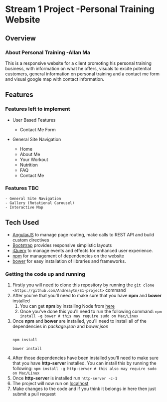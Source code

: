 # Stream 1 Project -Personal Training Website

## Overview

### About Personal Training -Allan Ma
This is a responsive website for a client promoting his personal training business, with information on what he offers, visuals to excite potential customers, general information on personal training and a contact me form and visual google map with contact information.

## Features

### Features left to implement

- User Based Features
	- Contact Me Form

- General Site Navigation
	- Home
	- About Me
	- Your Workout
	- Nutrition
	- FAQ
	- Contact Me
	
### Features TBC
	- General Site Navigation
	- Gallery (Rotational Carousel)
	- Interactive Map

## Tech Used
- [AngularJS](https://angularjs.org/) to manage page routing, make calls to REST API and build custom directives
- [Bootstrap](https://getbootstrap.com/) provides responsive simplistic layouts
- [jQuery](https://jQuery.com/) to manage events and effects for enhanced user experience.
- [npm](https://www.npmjs.com/) for management of dependencies on the website 
- [bower](https://bower.io/) for easy installation of libraries and frameworks.

### Getting the code up and running 
1. Firstly you will need to clone this repository by running the ```git clone <https://github.com/Andreaytm/S1-project>``` command
2. After you've that you'll need to make sure that you have **npm** and **bower** installed 
	1. You can get **npm** by installing Node from [here](https://nodejs.org/en/)
	2. Once you've done this you'll need to run the following command: 
	`npm install -g bower # this may require sudo on Mac/Linux`
3. Once **npm** and **bower** are installed, you'll need to install all of the dependencies in *package.json* and *bower.json*
	```

	npm install

	bower install 

	```
4. After those dependencies have been installed you'll need to make sure that you have **http-server** installed. You can  install this by running the following: ```npm install -g http-server # this also may require sudo on Mac/Linux```
5. Once **http-server** is installed run ```http-server -c-1```
6. The project will now run on [localhost](http://127.0.0.1:8080)
7. Make changes to the code and if you think it belongs in here then just submit a pull request
